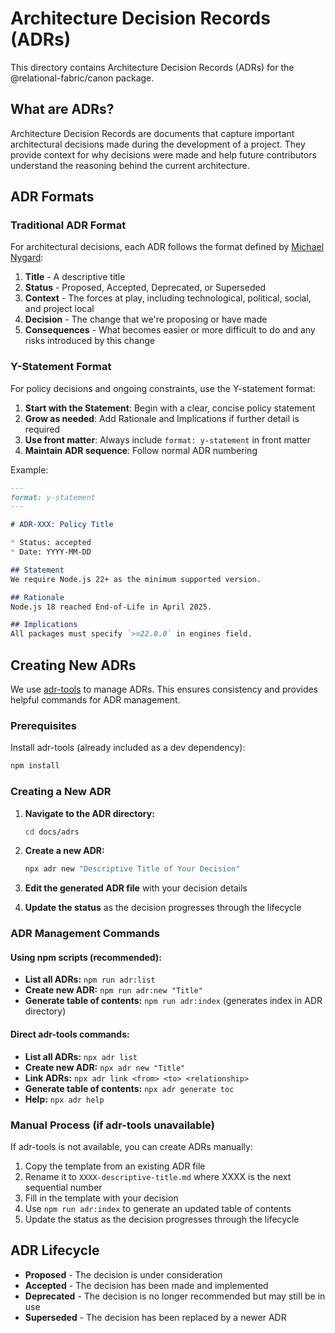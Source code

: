 # Architecture Decision Records (ADRs)

This directory contains Architecture Decision Records (ADRs) for the @relational-fabric/canon package.

## What are ADRs?

Architecture Decision Records are documents that capture important architectural decisions made during the development of a project. They provide context for why decisions were made and help future contributors understand the reasoning behind the current architecture.

## ADR Formats

### Traditional ADR Format
For architectural decisions, each ADR follows the format defined by [Michael Nygard](https://cognitect.com/blog/2011/11/15/documenting-architecture-decisions):

1. **Title** - A descriptive title
2. **Status** - Proposed, Accepted, Deprecated, or Superseded
3. **Context** - The forces at play, including technological, political, social, and project local
4. **Decision** - The change that we're proposing or have made
5. **Consequences** - What becomes easier or more difficult to do and any risks introduced by this change

### Y-Statement Format
For policy decisions and ongoing constraints, use the Y-statement format:

1. **Start with the Statement**: Begin with a clear, concise policy statement
2. **Grow as needed**: Add Rationale and Implications if further detail is required
3. **Use front matter**: Always include `format: y-statement` in front matter
4. **Maintain ADR sequence**: Follow normal ADR numbering

Example:
```markdown
---
format: y-statement
---

# ADR-XXX: Policy Title

* Status: accepted
* Date: YYYY-MM-DD

## Statement
We require Node.js 22+ as the minimum supported version.

## Rationale
Node.js 18 reached End-of-Life in April 2025.

## Implications
All packages must specify `>=22.0.0` in engines field.
```

## Creating New ADRs

We use [adr-tools](https://github.com/npryce/adr-tools) to manage ADRs. This ensures consistency and provides helpful commands for ADR management.

### Prerequisites

Install adr-tools (already included as a dev dependency):
```bash
npm install
```

### Creating a New ADR

1. **Navigate to the ADR directory:**
   ```bash
   cd docs/adrs
   ```

2. **Create a new ADR:**
   ```bash
   npx adr new "Descriptive Title of Your Decision"
   ```

3. **Edit the generated ADR file** with your decision details

4. **Update the status** as the decision progresses through the lifecycle

### ADR Management Commands

#### Using npm scripts (recommended):
- **List all ADRs:** `npm run adr:list`
- **Create new ADR:** `npm run adr:new "Title"`
- **Generate table of contents:** `npm run adr:index` (generates index in ADR directory)

#### Direct adr-tools commands:
- **List all ADRs:** `npx adr list`
- **Create new ADR:** `npx adr new "Title"`
- **Link ADRs:** `npx adr link <from> <to> <relationship>`
- **Generate table of contents:** `npx adr generate toc`
- **Help:** `npx adr help`

### Manual Process (if adr-tools unavailable)

If adr-tools is not available, you can create ADRs manually:

1. Copy the template from an existing ADR file
2. Rename it to `XXXX-descriptive-title.md` where XXXX is the next sequential number
3. Fill in the template with your decision
4. Use `npm run adr:index` to generate an updated table of contents
5. Update the status as the decision progresses through the lifecycle

## ADR Lifecycle

- **Proposed** - The decision is under consideration
- **Accepted** - The decision has been made and implemented
- **Deprecated** - The decision is no longer recommended but may still be in use
- **Superseded** - The decision has been replaced by a newer ADR

